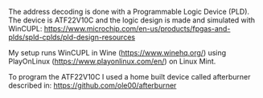 The address decoding is done with a Programmable Logic Device (PLD).
The device is ATF22V10C and the logic design is made and simulated
with WinCUPL: https://www.microchip.com/en-us/products/fpgas-and-plds/spld-cplds/pld-design-resources

My setup runs WinCUPL in Wine (https://www.winehq.org/) using PlayOnLinux (https://www.playonlinux.com/en/) on Linux Mint.

To program the ATF22V10C I used a home built device called afterburner described in: https://github.com/ole00/afterburner

